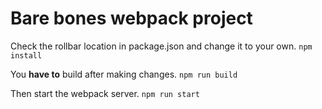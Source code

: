 # Bare bones webpack project

Check the rollbar location in package.json and change it to your own.
`npm install`

You **have to** build after making changes.
`npm run build`

Then start the webpack server.
`npm run start`
